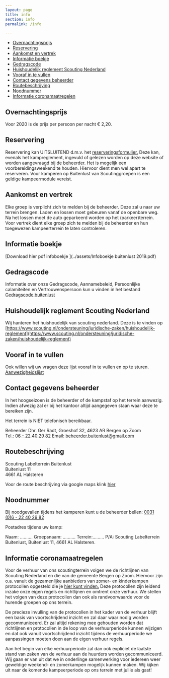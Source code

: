 ```yaml
---
layout: page
title: info
section: info
permalink: /info

---
```


- [Overnachtingsprijs](#overnachtingsprijs)
- [Reservering](#reservering)
- [Aankomst en vertrek](#aankomst-en-vertrek)
- [Informatie boekje](#informatie-boekje)
- [Gedragscode](#gedragscode)
- [Huishoudelijk reglement Scouting Nederland](#huishoudelijk-reglement-scouting-nederland)
- [Vooraf in te vullen](#vooraf-in-te-vullen)
- [Contact gegevens beheerder](#contact-gegevens-beheerder)
- [Routebeschrijving](#routebeschrijving)
- [Noodnummer](#noodnummer)
- [Informatie coronamaatregelen](#informatie-coronamaatregelen)

## Overnachtingsprijs

Voor 2020 is de prijs per persoon per nacht € 2,20.

## Reservering

Reservering kan UITSLUITEND d.m.v. het [reserveringsformulier.](/aanvraag) Deze kan, evenals het kampreglement, ingevuld of gelezen worden op deze website of worden aangevraagd bij de beheerder. Het is mogelijk een voorbereidingsweekend te houden. Hiervoor dient men wel apart te reserveren. Voor kamperen op Buitenlust van Scoutinggroepen is een geldige kampeermodule vereist.

## Aankomst en vertrek

Elke groep is verplicht zich te melden bij de beheerder. Deze zal u naar uw terrein brengen. Laden en lossen moet gebeuren vanaf de openbare weg. Na het lossen moet de auto geparkeerd worden op het (parkeer)terrein. Voor vertrek dient elke groep zich te melden bij de beheerder en hun toegewezen kampeerterrein te laten controleren.

## Informatie boekje

[Download hier pdf infoboekje ](../assets/Infoboekje buitenlust 2019.pdf)

## Gedragscode

Informatie over onze Gedragscode, Aannamebeleid, Persoonlijke calamiteiten en Vertrouwenspersoon kun u vinden in het bestand 
[Gedragscode buitenlust](../assets/Gedragscode%20Buitenlust.pdf)

## Huishoudelijk reglement Scouting Nederland

Wij hanteren het huishoudelijk van scouting nederland. 
Deze is te vinden op [https://www.scouting.nl/ondersteuning/juridische-zaken/huishoudelijk-reglement](https://www.scouting.nl/ondersteuning/juridische-zaken/huishoudelijk-reglement)

## Vooraf in te vullen 

Ook willen wij uw vragen deze lijst vooraf in te vullen en op te sturen.  
[Aanwezigheidslijst](../assets/Aanwezigheidslijst%20calamiteiten.docx)

## Contact gegevens beheerder

In het hoogseizoen is de beheerder of de kampstaf op het terrein aanwezig. Indien afwezig zal er bij het kantoor altijd aangegeven staan waar deze te bereiken zijn.

Het terrein is NIET telefonisch bereikbaar.  

Beheerder Dhr. Ger Radt, Groeshof 32, 4623 AR Bergen op Zoom  
Tel.: [06 - 22 40 29 82](tel:0622402982) Email: beheerder.buitenlust@gmail.com

## Routebeschrijving

Scouting Labelterrein Buitenlust  
Buitenlust 11  
4661 AL Halsteren

Voor de route beschrijving via google maps klink [hier](https://www.google.nl/maps/place/Scouting+Labelterrein+Buitenlust/@51.5150386,4.2963654,15z/data=!4m8!1m2!2m1!1sbuitenlust,+halsteren!3m4!1s0x47c41334ebbdcd15:0xee193dfa9d4103e9!8m2!3d51.5125249!4d4.3058154?hl=nl)

## Noodnummer

Bij noodgevallen tijdens het kamperen kunt u de beheerder bellen:
 [0031 (0)6 - 22 40 29 82](tel:0031622402982)

Postadres tijdens uw kamp:

Naam: ..........   Groepsnaam: .......... Terrein:.........  P/A: Scouting Labelterrein Buitenlust, Buitenlust 11, 4661 AL Halsteren.


## Informatie coronamaatregelen

Voor de verhuur van ons scoutingterrein volgen we de richtlijnen van Scouting Nederland en die van de gemeente Bergen op Zoom. Hiervoor zijn o.a. vanuit de gezamenlijke aanbieders van zomer- en kinderkampen protocollen opgesteld die je [hier kunt vinden.](https://www.wegaanopzomerkamp.nl) Deze protocollen zijn leidend inzake onze eigen regels en richtlijnen en omtrent onze verhuur. We stellen het volgen van deze protocollen dan ook als randvoorwaarde voor de hurende groepen op ons terrein.

De precieze invulling van de protocollen in het kader van de verhuur blijft een basis van voortschrijdend inzicht en zal daar waar nodig worden gecommuniceerd. Er zal altijd rekening mee gehouden worden dat richtlijnen en protocollen in de loop van de verhuurperiode kunnen wijzigen en dat ook vanuit voortschrijdend inzicht tijdens de verhuurperiode we aanpassingen moeten doen aan de eigen verhuur regels.

Aan het begin van elke verhuurperiode zal dan ook expliciet de laatste stand van zaken van de verhuur aan de huurders worden gecommuniceerd. Wij gaan er van uit dat we in onderlinge samenwerking voor iedereen weer geweldige weekend- en zomerkampen mogelijk kunnen maken. 
Wij kijken uit naar de komende kampeerperiode op ons terrein met jullie als gast!
